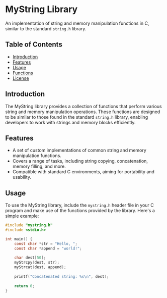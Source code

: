 # MyString Library

An implementation of string and memory manipulation functions in C, similar to the standard `string.h` library.

## Table of Contents

- [Introduction](#introduction)
- [Features](#features)
- [Usage](#usage)
- [Functions](#functions)
- [License](#license)

## Introduction

The MyString library provides a collection of functions that perform various string and memory manipulation operations. These functions are designed to be similar to those found in the standard `string.h` library, enabling developers to work with strings and memory blocks efficiently.

## Features

- A set of custom implementations of common string and memory manipulation functions.
- Covers a range of tasks, including string copying, concatenation, memory filling, and more.
- Compatible with standard C environments, aiming for portability and usability.

## Usage

To use the MyString library, include the `mystring.h` header file in your C program and make use of the functions provided by the library. Here's a simple example:

```c
#include "mystring.h"
#include <stdio.h>

int main() {
    const char *str = "Hello, ";
    const char *append = "world!";
    
    char dest[50];
    myStrcpy(dest, str);
    myStrcat(dest, append);
    
    printf("Concatenated string: %s\n", dest);
    
    return 0;
}
